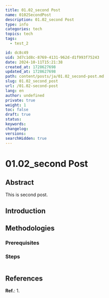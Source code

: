 ```yaml
---
title: 01.02_second Post
name: 0102SecondPost
description: 01.02_second Post
type: info
categories: tech
topics: tech
tags: 
  - test_2

id: dc8c49
uid: 3d7c1d8c-8769-4131-962d-d1f993f75243
date: 2024-10-11T15:21:38
created_at: 1728627698
updated_at: 1728627698
path: content/posts/ja/01.02_second-post.md
slug: 01.02_second_post
url: /01.02-second-post
lang: en
author: undefined
private: true
weight: 1
toc: false
draft: true
status: 
keywords: 
changelog: 
versions: 
searchHidden: true
---
```


# 01.02_second Post



## Abstract

This is second post.


## Introduction




## Methodologies

### Prerequisites



### Steps



```

```


## References
**Ref.**: 
1. 


[^1]: 
